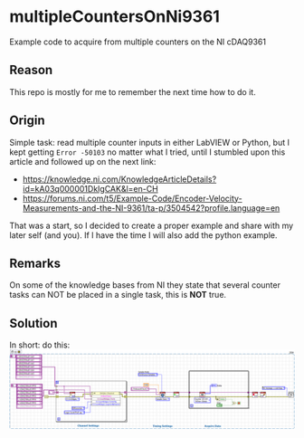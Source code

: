 # multipleCountersOnNi9361
Example code to acquire from multiple counters on the NI cDAQ9361

## Reason
This repo is mostly for me to remember the next time how to do it.

## Origin
Simple task: read multiple counter inputs in either LabVIEW or Python, but I kept getting `Error -50103` no matter what I tried, until I stumbled upon this article and followed up on the next link:

- https://knowledge.ni.com/KnowledgeArticleDetails?id=kA03q000001DkIgCAK&l=en-CH
- https://forums.ni.com/t5/Example-Code/Encoder-Velocity-Measurements-and-the-NI-9361/ta-p/3504542?profile.language=en

That was a start, so I decided to create a proper example and share with my later self (and you).
If I have the time I will also add the python example.

## Remarks
On some of the knowledge bases from NI they state that several counter tasks can NOT be placed in a single task, this is **NOT** true.

## Solution
In short: do this:
![Alt text](LabVIEW/Counter%20-%20Read%20multiple%20counters.png "solution")
